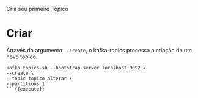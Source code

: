 Cria seu primeiro Tópico

# Criar

Através do argumento `--create`, o kafka-topics processa a criação de um novo tópico.

```
kafka-topics.sh --bootstrap-server localhost:9092 \
--create \
--topic topico-alterar \
--partitions 1
```{{execute}}